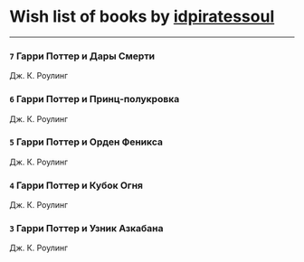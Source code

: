 # Wish list of books by [idpiratessoul](http://vk.com/id462695837)
---

### `7` Гарри Поттер и Дары Смерти
Дж. К. Роулинг

### `6` Гарри Поттер и Принц-полукровка
Дж. К. Роулинг

### `5` Гарри Поттер и Орден Феникса
Дж. К. Роулинг

### `4` Гарри Поттер и Кубок Огня
Дж. К. Роулинг

### `3` Гарри Поттер и Узник Азкабана
Дж. К. Роулинг

